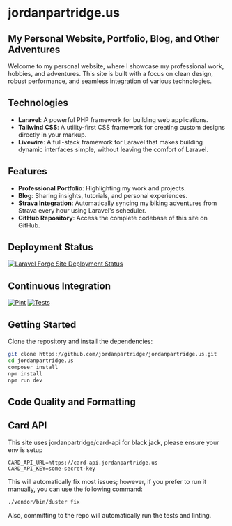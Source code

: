 # jordanpartridge.us
## My Personal Website, Portfolio, Blog, and Other Adventures

Welcome to my personal website, where I showcase my professional work, hobbies, and adventures. This site is built with a focus on clean design, robust performance, and seamless integration of various technologies.

## Technologies
- **Laravel**: A powerful PHP framework for building web applications.
- **Tailwind CSS**: A utility-first CSS framework for creating custom designs directly in your markup.
- **Livewire**: A full-stack framework for Laravel that makes building dynamic interfaces simple, without leaving the comfort of Laravel.

## Features
- **Professional Portfolio**: Highlighting my work and projects.
- **Blog**: Sharing insights, tutorials, and personal experiences.
- **Strava Integration**: Automatically syncing my biking adventures from Strava every hour using Laravel's scheduler.
- **GitHub Repository**: Access the complete codebase of this site on GitHub.

## Deployment Status
[![Laravel Forge Site Deployment Status](https://img.shields.io/endpoint?url=https%3A%2F%2Fforge.laravel.com%2Fsite-badges%2F1fcb3f58-585a-453a-8a5c-d4af80bf60f0%3Fdate%3D1%26commit%3D1&style=plastic)](https://forge.laravel.com/servers/820904/sites/2398933)

## Continuous Integration
[![Pint](https://github.com/jordanpartridge/jordanpartridge.us/actions/workflows/Pint.yml/badge.svg?branch=master)](https://github.com/jordanpartridge/jordanpartridge.us/actions/workflows/Pint.yml)
[![Tests](https://github.com/jordanpartridge/jordanpartridge.us/actions/workflows/Tests.yml/badge.svg)](https://github.com/jordanpartridge/jordanpartridge.us/actions/workflows/Tests.yml)

## Getting Started
Clone the repository and install the dependencies:

```bash
git clone https://github.com/jordanpartridge/jordanpartridge.us.git
cd jordanpartridge.us
composer install
npm install
npm run dev
```

## Code Quality and Formatting

## Card API

This site uses jordanpartridge/card-api for black jack, please ensure your env is setup

```dotenv
CARD_API_URL=https://card-api.jordanpartridge.us
CARD_API_KEY=some-secret-key
```

This will automatically fix most issues; however, if you prefer to run it manually, you can use the following command:

```bash
./vendor/bin/duster fix
```

Also, committing to the repo will automatically run the tests and linting.

